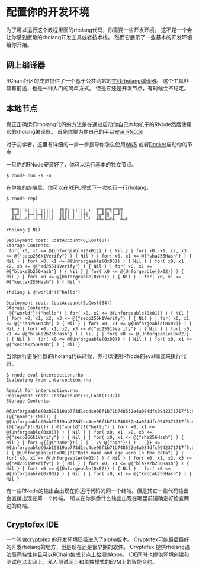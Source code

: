 # 配置你的开发环境

为了可以运行这个教程里面的rholang代码，你需要一些开发环境。
这不是一个会让你感到疲惫的rholang开发工具或者技术栈。
然而它展示了一些基本的开发环境给你开始。

## 网上编译器
RChain社区的成员提供了一个基于公共网站的[在线rholang编译器](http://rchain.cloud)。
这个工具非常有前途，也是一种入门的简单方式。
但是它还是开发节点，有时候会不稳定。

## 本地节点
真正正确运行rholang代码的方法是在通过启动你自己本地机子的RNode然后使用它的rholang编译器。
首先你要为你自己的平台[安装 RNode](https://rchain.atlassian.net/wiki/spaces/CORE/pages/428376065/User+guide+for+running+RNode)

对于初学者，这里有详细的一步一步指导你怎么使用[AWS](https://blog.rchain.coop/running-rnode-0-5-3-on-amazon-ec2/) 或者[Docker](https://blog.rchain.coop/running-rnodev-0-6-x-with-docker/)启动你的节点.

一旦你的RNode安装好了，你可以运行基本的独立节点。
```
$ rnode run -s -n
```

在单独的终端里，你可以在REPL模式下一次执行一行rholang。
```
$ rnode repl

  ╦═╗┌─┐┬ ┬┌─┐┬┌┐┌  ╔╗╔┌─┐┌┬┐┌─┐  ╦═╗╔═╗╔═╗╦  
  ╠╦╝│  ├─┤├─┤││││  ║║║│ │ ││├┤   ╠╦╝║╣ ╠═╝║  
  ╩╚═└─┘┴ ┴┴ ┴┴┘└┘  ╝╚╝└─┘─┴┘└─┘  ╩╚═╚═╝╩  ╩═╝

rholang $ Nil

Deployment cost: CostAccount(0,Cost(0))
Storage Contents:
 for( x0, x1 <= @{Unforgeable(0x01)} ) { Nil } | for( x0, x1, x2, x3 <= @{"secp256k1Verify"} ) { Nil } | for( x0, x1 <= @{"sha256Hash"} ) { Nil } | for( x0, x1 <= @{Unforgeable(0x03)} ) { Nil } | for( x0, x1, x2, x3 <= @{"ed25519Verify"} ) { Nil } | for( x0, x1 <= @{"blake2b256Hash"} ) { Nil } | for( x0 <= @{Unforgeable(0x02)} ) { Nil } | for( x0 <= @{Unforgeable(0x00)} ) { Nil } | for( x0, x1 <= @{"keccak256Hash"} ) { Nil }

rholang $ @"world"!("hello")

Deployment cost: CostAccount(5,Cost(64))
Storage Contents:
 @{"world"}!("hello") | for( x0, x1 <= @{Unforgeable(0x01)} ) { Nil } | for( x0, x1, x2, x3 <= @{"secp256k1Verify"} ) { Nil } | for( x0, x1 <= @{"sha256Hash"} ) { Nil } | for( x0, x1 <= @{Unforgeable(0x03)} ) { Nil } | for( x0, x1, x2, x3 <= @{"ed25519Verify"} ) { Nil } | for( x0, x1 <= @{"blake2b256Hash"} ) { Nil } | for( x0 <= @{Unforgeable(0x02)} ) { Nil } | for( x0 <= @{Unforgeable(0x00)} ) { Nil } | for( x0, x1 <= @{"keccak256Hash"} ) { Nil }
```

当你运行更多行数的rholang代码时候，你可以使用RNode的eval模式来执行代码。

```
$ rnode eval intersection.rho
Evaluating from intersection.rho

Result for intersection.rho:
Deployment cost: CostAccount(39,Cost(1132))
Storage Contents:
 @{Unforgeable(0xb19519ab773d1ec4ce96f1b71b748552e4a084dfc9942371717f5cb87e818879)}!(@{"name"}!(Nil)) | @{Unforgeable(0xb19519ab773d1ec4ce96f1b71b748552e4a084dfc9942371717f5cb87e818879)}!(@{"age"}!(Nil)) | @{"world"}!("hello") | for( x0, x1 <= @{Unforgeable(0x01)} ) { Nil } | for( x0, x1, x2, x3 <= @{"secp256k1Verify"} ) { Nil } | for( x0, x1 <= @{"sha256Hash"} ) { Nil } | for( @{{@{"name"}!(_) | _ /\ @{"age"}!(_) | _}} <= @{Unforgeable(0xb19519ab773d1ec4ce96f1b71b748552e4a084dfc9942371717f5cb87e818879)} ) { @{Unforgeable(0x00)}!("Both name and age were in the data") } | for( x0, x1 <= @{Unforgeable(0x03)} ) { Nil } | for( x0, x1, x2, x3 <= @{"ed25519Verify"} ) { Nil } | for( x0, x1 <= @{"blake2b256Hash"} ) { Nil } | for( x0 <= @{Unforgeable(0x02)} ) { Nil } | for( x0 <= @{Unforgeable(0x00)} ) { Nil } | for( x0, x1 <= @{"keccak256Hash"} ) { Nil }
```

有一些RNode的输出会出现在你运行代码的同一个终端。但是其它一些代码输出会直接出现在第一个终端。
所以在你熟悉什么输出出现在哪里前请确定好检查两边的终端。

## Cryptofex IDE
一个叫做[cryptofex](https://cryptofex.io/) 的开发环境已经进入了alpha版本。
Cryptofex可能最后最好的开发rholang的地方，但是现在还是很早期的软件。
Cryptofex 提供rholang语法高亮特性并且可以RChain集成节点上检测dApps。
IDE同时也提供环境创建和测试在以太网上，私人测试网上和单独模式的EVM上的智能合约。